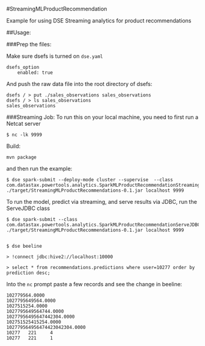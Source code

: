 #StreamingMLProductRecommendation

Example for using DSE Streaming analytics for product recommendations

##Usage:

###Prep the files:

Make sure dsefs is turned on `dse.yaml` 

    dsefs_option
        enabled: true

And push the raw data file into the root directory of dsefs:

```
dsefs / > put ./sales_observations sales_observations
dsefs / > ls sales_observations
sales_observations
```

###Streaming Job:
To run this on your local machine, you need to first run a Netcat server

    $ nc -lk 9999

Build:

    mvn package

and then run the example:

    $ dse spark-submit --deploy-mode cluster --supervise  --class
    com.datastax.powertools.analytics.SparkMLProductRecommendationStreamingJob
    ./target/StreamingMLProductRecommendations-0.1.jar localhost 9999

To run the  model, predict via streaming, and serve results via JDBC, run the
ServeJDBC class

    $ dse spark-submit --class
    com.datastax.powertools.analytics.SparkMLProductRecommendationServeJDBC
    ./target/StreamingMLProductRecommendations-0.1.jar localhost 9999


    $ dse beeline

    > !connect jdbc:hive2://localhost:10000

    > select * from recommendations.predictions where user=10277 order by prediction desc;


Into the `nc` prompt paste a few records and see the change in beeline:

```
102779564.0000
1027795649564.0000
1027515254.0000
1027795649564744.0000
10277956495647442304.0000
102751525415254.0000
102779564956474423042304.0000
10277   221     4
10277   221     1
```

